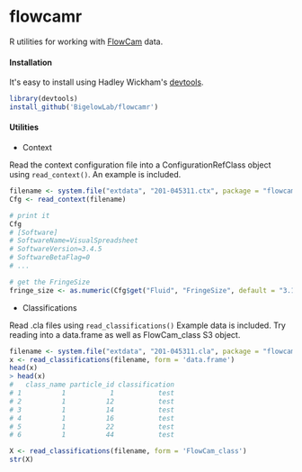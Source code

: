 # flowcamr
R utilities for working with [FlowCam](http://www.fluidimaging.com/) data.

#### Installation

It's easy to install using Hadley Wickham's [devtools](http://cran.r-project.org/web/packages/devtools/index.html).

```r
library(devtools)
install_github('BigelowLab/flowcamr')
```

#### Utilities

+ Context

Read the context configuration file into a ConfigurationRefClass object using `read_context()`. An example is included.

```R
filename <- system.file("extdata", "201-045311.ctx", package = "flowcamr")
Cfg <- read_context(filename)

# print it
Cfg
# [Software]
# SoftwareName=VisualSpreadsheet
# SoftwareVersion=3.4.5
# SoftwareBetaFlag=0
# ...

# get the FringeSize
fringe_size <- as.numeric(Cfg$get("Fluid", "FringeSize", default = "3.14"))
```

+ Classifications


Read .cla files using `read_classifications()` Example data is included.  Try reading into a data.frame as well as FlowCam_class S3 object.
```R
filename <- system.file("extdata", "201-045311.cla", package = "flowcamr")
x <- read_classifications(filename, form = 'data.frame')
head(x)
> head(x)
#   class_name particle_id classification
# 1          1           1           test
# 2          1          12           test
# 3          1          14           test
# 4          1          16           test
# 5          1          22           test
# 6          1          44           test

X <- read_classifications(filename, form = 'FlowCam_class')
str(X)
```
